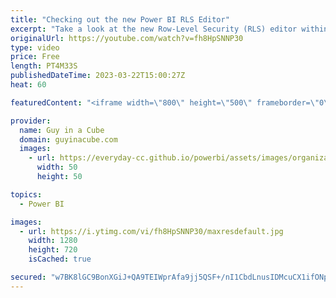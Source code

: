 ```yaml
---
title: "Checking out the new Power BI RLS Editor"
excerpt: "Take a look at the new Row-Level Security (RLS) editor within Power BI Desktop! Patrick explores how it works and what to look out for in the Preview.  Power BI February 2023 Feature Summary https://powerbi.microsoft.com/en-us/blog/power-bi-february-2023-feature-summary/  Documentation https://learn.microsoft.com/power-bi/enterprise/service-admin-rls#define-roles-and-rules-in-power-bi-desktop-using-enhanced-row-level-security-editor-preview"
originalUrl: https://youtube.com/watch?v=fh8HpSNNP30
type: video
price: Free
length: PT4M33S
publishedDateTime: 2023-03-22T15:00:27Z
heat: 60

featuredContent: "<iframe width=\"800\" height=\"500\" frameborder=\"0\" src=\"https://www.youtube.com/embed/fh8HpSNNP30\" allow=\"accelerometer; autoplay; encrypted-media; gyroscope; picture-in-picture\" allowfullscreen></iframe>"

provider:
  name: Guy in a Cube
  domain: guyinacube.com
  images:
    - url: https://everyday-cc.github.io/powerbi/assets/images/organizations/guyinacube.com-50x50.jpg
      width: 50
      height: 50

topics:
  - Power BI

images:
  - url: https://i.ytimg.com/vi/fh8HpSNNP30/maxresdefault.jpg
    width: 1280
    height: 720
    isCached: true

secured: "w7BK8lGC9BonXGiJ+QA9TEIWprAfa9jj5QSF+/nI1CbdLnusIDMcuCX1ifONpxix8a2uabnWGkhQWCLjHSomKOTKrcuIrdfpohmkOvWUDP2BFXczYZKzafELVTQ4xIkirjOIC0X1oFfILhj3m1kwK0EJ0le1lS0b1qMzfbKhcYcuCN95PbGp9LCv0je2G+LmIvg9Kje7jgVLjyg8fwifGsv9qxTryUQxUeWloCmcHBd1vytgnSbJfieDTxhHxBMRfKUcDGXFHrngjzjg3/tpA/E2+ttSvILhHKTAf1JSiIF8F9gQiuB1b137YvK3RNf1CM9OICWGx2UVOGqPVv5HbY6uDKnbBtfD6QHPwOSsUp9vXjra3Qz8NcDu96PW83zVPQpQuvlsAfloRzhlO2LW4W66VY/P1AIHXUeMLN2b4HU=;9pVs0OwTTFNgkc53EmQhJQ=="
---
```


